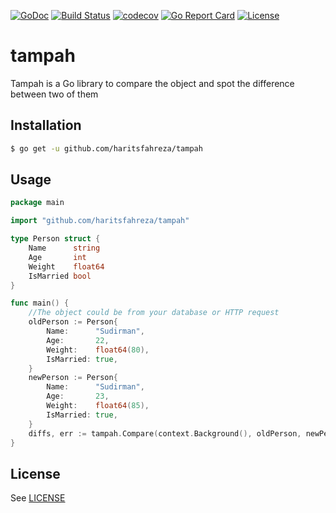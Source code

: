 [![GoDoc](https://godoc.org/github.com/haritsfahreza/tampah?status.svg)](https://godoc.org/github.com/haritsfahreza/tampah)
[![Build Status](https://travis-ci.org/haritsfahreza/tampah.svg?branch=master)](https://travis-ci.org/haritsfahreza/tampah)
[![codecov](https://codecov.io/gh/haritsfahreza/tampah/branch/master/graph/badge.svg)](https://codecov.io/gh/haritsfahreza/tampah)
[![Go Report Card](https://goreportcard.com/badge/github.com/haritsfahreza/tampah)](https://goreportcard.com/report/github.com/haritsfahreza/tampah)
[![License](https://img.shields.io/badge/license-MIT-blue.svg)](LICENSE)

# tampah
Tampah is a Go library to compare the object and spot the difference between two of them

## Installation
```sh
$ go get -u github.com/haritsfahreza/tampah
```

## Usage
```go
package main

import "github.com/haritsfahreza/tampah"

type Person struct {
	Name      string
	Age       int
	Weight    float64
	IsMarried bool
}

func main() {
	//The object could be from your database or HTTP request
	oldPerson := Person{
		Name:      "Sudirman",
		Age:       22,
		Weight:    float64(80),
		IsMarried: true,
	}
	newPerson := Person{
		Name:      "Sudirman",
		Age:       23,
		Weight:    float64(85),
		IsMarried: true,
	}
	diffs, err := tampah.Compare(context.Background(), oldPerson, newPerson)
}

```

## License
See [LICENSE](LICENSE)
